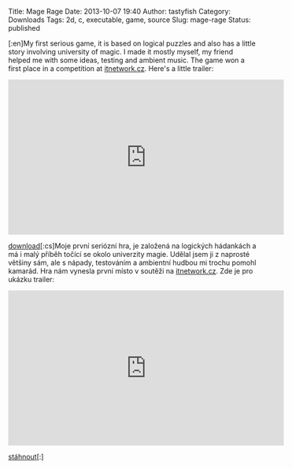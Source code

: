 Title: Mage Rage
Date: 2013-10-07 19:40
Author: tastyfish
Category: Downloads
Tags: 2d, c, executable, game, source
Slug: mage-rage
Status: published

\[:en\]My first serious game, it is based on logical puzzles and also
has a little story involving university of magic. I made it mostly
myself, my friend helped me with some ideas, testing and ambient music.
The game won a first place in a competition at
[itnetwork.cz](http://www.itnetwork.cz/). Here's a little trailer:

<iframe src="https://www.youtube.com/embed/970kqtKzgdM?rel=0&amp;showinfo=0" width="560" height="315" frameborder="0" allowfullscreen="allowfullscreen"></iframe>

[download](https://www.dropbox.com/s/ndcd5vt7l002nx7/Mage%20Rage%20v%201.0.zip?dl=0)\[:cs\]Moje
první seriózní hra, je založená na logických hádankách a má i malý
příběh točící se okolo univerzity magie. Udělal jsem ji z naprosté
většiny sám, ale s nápady, testováním a ambientní hudbou mi trochu
pomohl kamarád. Hra nám vynesla první místo v soutěži na
[itnetwork.cz](http://www.itnetwork.cz/). Zde je pro ukázku trailer:

<iframe src="https://www.youtube.com/embed/970kqtKzgdM?rel=0&amp;showinfo=0" width="560" height="315" frameborder="0" allowfullscreen="allowfullscreen"></iframe>

[stáhnout](https://www.dropbox.com/s/ndcd5vt7l002nx7/Mage%20Rage%20v%201.0.zip?dl=0)\[:\]
